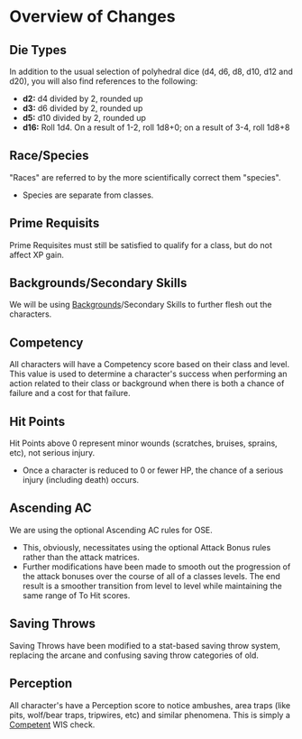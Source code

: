 # Overview of Changes

## Die Types
In addition to the usual selection of polyhedral dice (d4, d6, d8, d10, d12 and d20), you will also find references to the following:
- **d2:** d4 divided by 2, rounded up
- **d3:** d6 divided by 2, rounded up
- **d5:** d10 divided by 2, rounded up
- **d16:** Roll 1d4.  On a result of 1-2, roll 1d8+0; on a result of 3-4, roll 1d8+8
## Race/Species
"Races" are referred to by the more scientifically correct them "species".
- Species are separate from classes.
## Prime Requisits
Prime Requisites must still be satisfied to qualify for a class, but do not affect XP gain.
## Backgrounds/Secondary Skills
We will be using [Backgrounds](characters/Backgrounds.md)/Secondary Skills to further flesh out the characters.
## Competency
All characters will have a Competency score based on their class and level.  This value is used to determine a character's success when performing an action related to their class or background when there is both a chance of failure and a cost for that failure.
## Hit Points
Hit Points above 0 represent minor wounds (scratches, bruises, sprains, etc), not serious injury.  
- Once a character is reduced to 0 or fewer HP, the chance of a serious injury (including death) occurs.
## Ascending AC
We are using the optional Ascending AC rules for OSE.
- This, obviously, necessitates using the optional Attack Bonus rules rather than the attack matrices.
- Further modifications have been made to smooth out the progression of the attack bonuses over the course of all of a classes levels.  The end result is a smoother transition from level to level while maintaining the same range of To Hit scores.
## Saving Throws
Saving Throws have been modified to a stat-based saving throw system, replacing the arcane and confusing saving throw categories of old.
## Perception
All character's have a Perception score to notice ambushes, area traps (like pits, wolf/bear traps, tripwires, etc) and similar phenomena.  This is simply a [Competent](#competency) WIS check.
